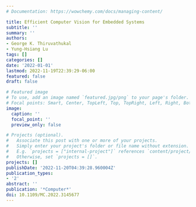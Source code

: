 ```yaml
---
# Documentation: https://wowchemy.com/docs/managing-content/

title: Efficient Computer Vision for Embedded Systems
subtitle: ''
summary: ''
authors:
- George K. Thiruvathukal
- Yung-Hsiang Lu
tags: []
categories: []
date: '2022-01-01'
lastmod: 2022-11-19T22:39:29-06:00
featured: false
draft: false

# Featured image
# To use, add an image named `featured.jpg/png` to your page's folder.
# Focal points: Smart, Center, TopLeft, Top, TopRight, Left, Right, BottomLeft, Bottom, BottomRight.
image:
  caption: ''
  focal_point: ''
  preview_only: false

# Projects (optional).
#   Associate this post with one or more of your projects.
#   Simply enter your project's folder or file name without extension.
#   E.g. `projects = ["internal-project"]` references `content/project/deep-learning/index.md`.
#   Otherwise, set `projects = []`.
projects: []
publishDate: '2022-11-20T04:39:28.960004Z'
publication_types:
- '2'
abstract: ''
publication: '*Computer*'
doi: 10.1109/MC.2022.3145677
---
```

